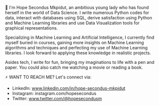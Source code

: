 👋 I'm Hope Secondus Mkpidut, an ambitious young lady who has found herself in the world of Data Science. I write numerous Python codes for data, interact with databases using SQL, derive satisfaction using Python and Machine Learning libraries and use Data Visualization tools for graphical representations.

Specializing in Machine Learning and Artificial Intelligence, I currently find myself buried in courses, gaining more insights on Machine Learning algorithms and techniques and perfecting my use of Machine Learning libraries. I look forward to applying these knowledge in realistic projects.

Asides tech, I write for fun, bringing my imaginations to life with a pen and paper. You could also catch me watching a movie or reading a book.

⚡ WANT TO REACH ME? Let's connect via:

- LinkedIn: www.linkedin.com/in/hope-secondus-mkpidut
- Instagram: instagram.com/hopesecondus
- Twitter: www.twitter.com/@hopesecondusm
  

<!---
hopesecondus/hopesecondus is a ✨ special ✨ repository because its `README.md` (this file) appears on your GitHub profile.
You can click the Preview link to take a look at your changes.
--->
